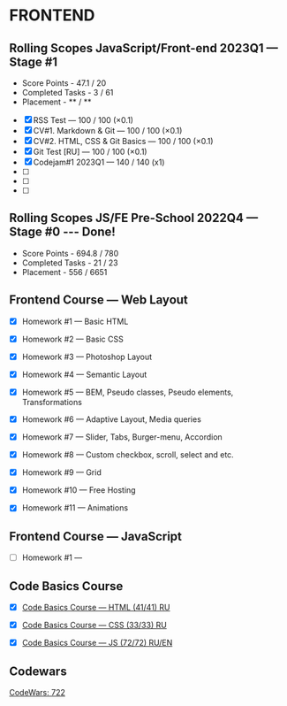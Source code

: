 # FRONTEND
## Rolling Scopes JavaScript/Front-end 2023Q1 — Stage #1
* Score Points - 47.1 / 20
* Completed Tasks - 3 / 61
* Placement - ** / **

- [x] RSS Test — 100 / 100 (×0.1)
- [x]	CV#1. Markdown & Git — 100 / 100 (×0.1)
- [x]	CV#2. HTML, CSS & Git Basics — 100 / 100 (×0.1)
- [x]	Git Test [RU] — 100 / 100 (×0.1)
- [x] Codejam#1 2023Q1 — 140 / 140 (x1)
- [ ] 
- [ ] 
- [ ] 


## Rolling Scopes JS/FE Pre-School 2022Q4 — Stage #0 --- Done!
* Score Points - 694.8 / 780
* Completed Tasks - 21 / 23
* Placement - 556 / 6651


## Frontend Course — Web Layout

- [x] Homework #1 — Basic HTML
- [x] Homework #2 — Basic CSS
- [x] Homework #3 — Photoshop Layout
- [x] Homework #4 — Semantic Layout
- [x] Homework #5 — BEM, Pseudo classes, Pseudo elements,
Transformations
- [x] Homework #6 — Adaptive Layout, Media queries
- [x] Homework #7 — Slider, Tabs, Burger-menu, Accordion
- [x] Homework #8 — Custom checkbox, scroll, select and etc.
- [x] Homework #9 — Grid
- [x] Homework #10 — Free Hosting
- [x] Homework #11 — Animations


## Frontend Course — JavaScript

- [ ] Homework #1 — 


## Code Basics Course

- [x] [Code Basics Course — HTML (41/41) RU](https://code-basics.com/ru/languages/html)

- [x] [Code Basics Course — CSS (33/33) RU](https://code-basics.com/ru/languages/css)

- [x] [Code Basics Course — JS (72/72) RU/EN](https://code-basics.com/languages/javascript)

## Codewars

[CodeWars: 722](https://www.codewars.com/users/rsschool_7b238261a8cc7bc1)

